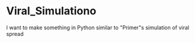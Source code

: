 # Viral_Simulationo
I want to make something in Python similar to "Primer"s simulation of viral spread

